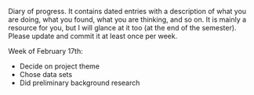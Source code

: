 Diary of progress. 
It contains dated entries with a description of what you are doing, what you found, what you are thinking, and so on. 
It is mainly a resource for you, but I will glance at it too (at the end of the semester). 
Please update and commit it at least once per week.

Week of February 17th: 
- Decide on project theme
- Chose data sets
- Did preliminary background research
